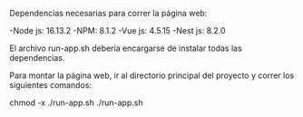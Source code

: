Dependencias necesarias para correr la página web:

-Node js: 16.13.2
-NPM: 8.1.2
-Vue js: 4.5.15
-Nest js: 8.2.0

El archivo run-app.sh debería encargarse de instalar todas las dependencias.

Para montar la página web, ir al directorio principal del proyecto y correr los siguientes comandos:

chmod -x ./run-app.sh
./run-app.sh
